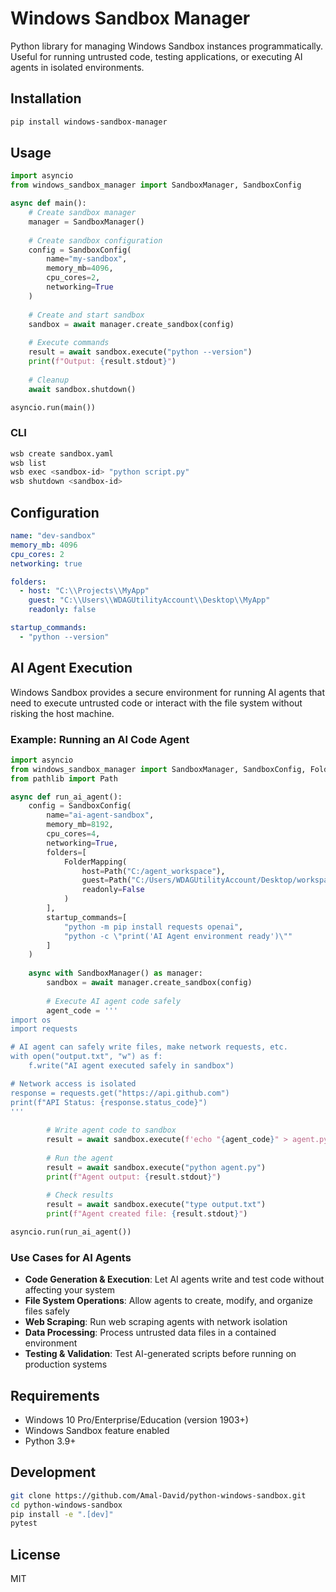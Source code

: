# Windows Sandbox Manager

Python library for managing Windows Sandbox instances programmatically. Useful for running untrusted code, testing applications, or executing AI agents in isolated environments.

## Installation

```bash
pip install windows-sandbox-manager
```

## Usage

```python
import asyncio
from windows_sandbox_manager import SandboxManager, SandboxConfig

async def main():
    # Create sandbox manager
    manager = SandboxManager()
    
    # Create sandbox configuration
    config = SandboxConfig(
        name="my-sandbox",
        memory_mb=4096,
        cpu_cores=2,
        networking=True
    )
    
    # Create and start sandbox
    sandbox = await manager.create_sandbox(config)
    
    # Execute commands
    result = await sandbox.execute("python --version")
    print(f"Output: {result.stdout}")
    
    # Cleanup
    await sandbox.shutdown()

asyncio.run(main())
```

### CLI

```bash
wsb create sandbox.yaml
wsb list
wsb exec <sandbox-id> "python script.py"
wsb shutdown <sandbox-id>
```

## Configuration

```yaml
name: "dev-sandbox"
memory_mb: 4096
cpu_cores: 2
networking: true

folders:
  - host: "C:\\Projects\\MyApp"
    guest: "C:\\Users\\WDAGUtilityAccount\\Desktop\\MyApp"
    readonly: false

startup_commands:
  - "python --version"
```

## AI Agent Execution

Windows Sandbox provides a secure environment for running AI agents that need to execute untrusted code or interact with the file system without risking the host machine.

### Example: Running an AI Code Agent

```python
import asyncio
from windows_sandbox_manager import SandboxManager, SandboxConfig, FolderMapping
from pathlib import Path

async def run_ai_agent():
    config = SandboxConfig(
        name="ai-agent-sandbox",
        memory_mb=8192,
        cpu_cores=4,
        networking=True,
        folders=[
            FolderMapping(
                host=Path("C:/agent_workspace"),
                guest=Path("C:/Users/WDAGUtilityAccount/Desktop/workspace"),
                readonly=False
            )
        ],
        startup_commands=[
            "python -m pip install requests openai",
            "python -c \"print('AI Agent environment ready')\""
        ]
    )
    
    async with SandboxManager() as manager:
        sandbox = await manager.create_sandbox(config)
        
        # Execute AI agent code safely
        agent_code = '''
import os
import requests

# AI agent can safely write files, make network requests, etc.
with open("output.txt", "w") as f:
    f.write("AI agent executed safely in sandbox")

# Network access is isolated
response = requests.get("https://api.github.com")
print(f"API Status: {response.status_code}")
'''
        
        # Write agent code to sandbox
        result = await sandbox.execute(f'echo "{agent_code}" > agent.py')
        
        # Run the agent
        result = await sandbox.execute("python agent.py")
        print(f"Agent output: {result.stdout}")
        
        # Check results
        result = await sandbox.execute("type output.txt")
        print(f"Agent created file: {result.stdout}")

asyncio.run(run_ai_agent())
```

### Use Cases for AI Agents

- **Code Generation & Execution**: Let AI agents write and test code without affecting your system
- **File System Operations**: Allow agents to create, modify, and organize files safely
- **Web Scraping**: Run web scraping agents with network isolation
- **Data Processing**: Process untrusted data files in a contained environment
- **Testing & Validation**: Test AI-generated scripts before running on production systems

## Requirements

- Windows 10 Pro/Enterprise/Education (version 1903+)
- Windows Sandbox feature enabled
- Python 3.9+

## Development

```bash
git clone https://github.com/Amal-David/python-windows-sandbox.git
cd python-windows-sandbox
pip install -e ".[dev]"
pytest
```

## License

MIT
